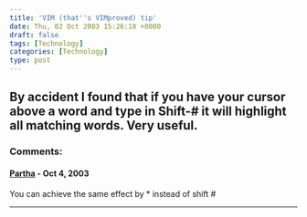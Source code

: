 ```yaml
---
title: 'VIM (that''s VIMproved) tip'
date: Thu, 02 Oct 2003 15:26:18 +0000
draft: false
tags: [Technology]
categories: [Technology]
type: post
---
```


By accident I found that if you have your cursor above a word and type in Shift-# it will highlight all matching words. Very useful.
---
### Comments:
#### [Partha]( "partha@addlebrain.com") - <time datetime="2003-10-02 17:56:56">Oct 4, 2003</time>

You can achieve the same effect by \* instead of shift #
<hr />
